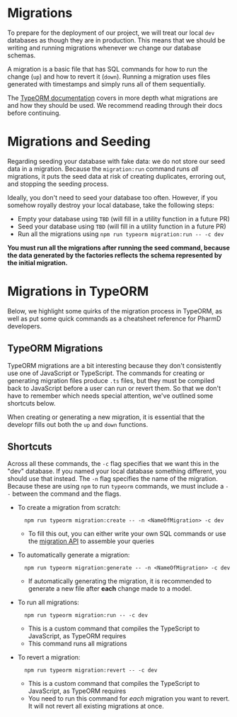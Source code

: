 # Migrations
To prepare for the deployment of our project, we will treat our local `dev` databases as though they are in production. This means that we should be writing and running migrations whenever we change our database schemas.

A migration is a basic file that has SQL commands for how to run the change (`up`) and how to revert it (`down`). Running a migration uses files generated with timestamps and simply runs all of them sequentially.

The [TypeORM documentation](https://github.com/typeorm/typeorm/blob/master/docs/migrations.md#migrations) covers in more depth what migrations are and how they should be used. We recommend reading through their docs before continuing.

# Migrations and Seeding
Regarding seeding your database with fake data: we do not store our seed data in a migration. Because the `migration:run` command runs *all* migrations, it puts the seed data at risk of creating duplicates, erroring out, and stopping the seeding process.

Ideally, you don't need to seed your database too often. However, if you somehow royally destroy your local database, take the following steps:

* Empty your database using `TBD` (will fill in a utility function in a future PR)
* Seed your database using `TBD` (will fill in a utility function in a future PR)
* Run all the migrations using `npm run typeorm migration:run -- -c dev`

**You must run all the migrations after running the seed command, because the data generated by the factories reflects the schema represented by the initial migration.**

# Migrations in TypeORM
Below, we highlight some quirks of the migration process in TypeORM, as well as put some quick commands as a cheatsheet reference for PharmD developers.

## TypeORM Migrations
TypeORM migrations are a bit interesting because they don't consistently use one of JavaScript or TypeScript. The commands for creating or generating migration files produce `.ts` files, but they must be compiled back to JavaScript before a user can run or revert them. So that we don't have to remember which needs special attention, we've outlined some shortcuts below.

When creating or generating a new migration, it is essential that the developr fills out both the `up` and `down` functions.

## Shortcuts
Across all these commands, the `-c` flag specifies that we want this in the "dev" database. If you named your local database something different, you should use that instead. The `-n` flag specifies the name of the migration. Because these are using `npm` to run `typeorm` commands, we must include a `--` between the command and the flags.

* To create a migration from scratch:

        npm run typeorm migration:create -- -n <NameOfMigration> -c dev
    * To fill this out, you can either write your own SQL commands or use the [migration API](https://github.com/typeorm/typeorm/blob/master/docs/migrations.md#using-migration-api-to-write-migrations) to assemble your queries
* To automatically generate a migration:

        npm run typeorm migration:generate -- -n <NameOfMigration> -c dev
    * If automatically generating the migration, it is recommended to generate a new file after **each** change made to a model.
* To run all migrations:

        npm run typeorm migration:run -- -c dev
    * This is a custom command that compiles the TypeScript to JavaScript, as TypeORM requires
    * This command runs all migrations
* To revert a migration:

        npm run typeorm migration:revert -- -c dev
    * This is a custom command that compiles the TypeScript to JavaScript, as TypeORM requires
    * You need to run this command for *each* migration you want to revert. It will not revert all existing migrations at once.